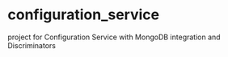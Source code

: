 # configuration_service
project for Configuration Service with MongoDB integration and Discriminators

